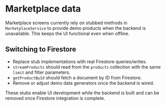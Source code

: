 # Marketplace data

Marketplace screens currently rely on stubbed methods in `MarketplaceService` to provide demo products when the backend is unavailable. This keeps the UI functional even when offline.

## Switching to Firestore
- Replace stub implementations with real Firestore queries/writes.
- `streamProducts` should read from the `products` collection with the same `limit` and filter parameters.
- `getProductById` should fetch a document by ID from Firestore.
- Remove or adjust demo data generators once the backend is wired.

These stubs enable UI development while the backend is built and can be removed once Firestore integration is complete.
